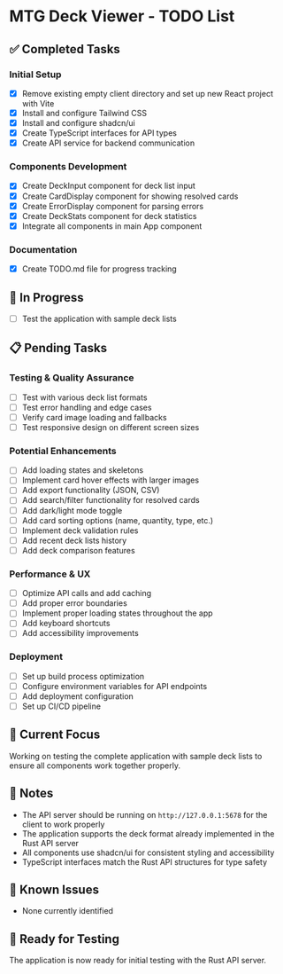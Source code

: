 # MTG Deck Viewer - TODO List

## ✅ Completed Tasks

### Initial Setup
- [x] Remove existing empty client directory and set up new React project with Vite
- [x] Install and configure Tailwind CSS
- [x] Install and configure shadcn/ui
- [x] Create TypeScript interfaces for API types
- [x] Create API service for backend communication

### Components Development
- [x] Create DeckInput component for deck list input
- [x] Create CardDisplay component for showing resolved cards
- [x] Create ErrorDisplay component for parsing errors
- [x] Create DeckStats component for deck statistics
- [x] Integrate all components in main App component

### Documentation
- [x] Create TODO.md file for progress tracking

## 🔄 In Progress
- [ ] Test the application with sample deck lists

## 📋 Pending Tasks

### Testing & Quality Assurance
- [ ] Test with various deck list formats
- [ ] Test error handling and edge cases
- [ ] Verify card image loading and fallbacks
- [ ] Test responsive design on different screen sizes

### Potential Enhancements
- [ ] Add loading states and skeletons
- [ ] Implement card hover effects with larger images
- [ ] Add export functionality (JSON, CSV)
- [ ] Add search/filter functionality for resolved cards
- [ ] Add dark/light mode toggle
- [ ] Add card sorting options (name, quantity, type, etc.)
- [ ] Implement deck validation rules
- [ ] Add recent deck lists history
- [ ] Add deck comparison features

### Performance & UX
- [ ] Optimize API calls and add caching
- [ ] Add proper error boundaries
- [ ] Implement proper loading states throughout the app
- [ ] Add keyboard shortcuts
- [ ] Add accessibility improvements

### Deployment
- [ ] Set up build process optimization
- [ ] Configure environment variables for API endpoints
- [ ] Add deployment configuration
- [ ] Set up CI/CD pipeline

## 🎯 Current Focus
Working on testing the complete application with sample deck lists to ensure all components work together properly.

## 📝 Notes
- The API server should be running on `http://127.0.0.1:5678` for the client to work properly
- The application supports the deck format already implemented in the Rust API server
- All components use shadcn/ui for consistent styling and accessibility
- TypeScript interfaces match the Rust API structures for type safety

## 🐛 Known Issues
- None currently identified

## 🚀 Ready for Testing
The application is now ready for initial testing with the Rust API server.